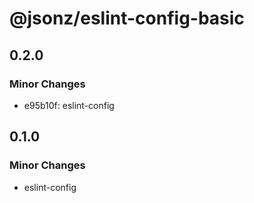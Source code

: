 # @jsonz/eslint-config-basic

## 0.2.0

### Minor Changes

- e95b10f: eslint-config

## 0.1.0

### Minor Changes

- eslint-config
